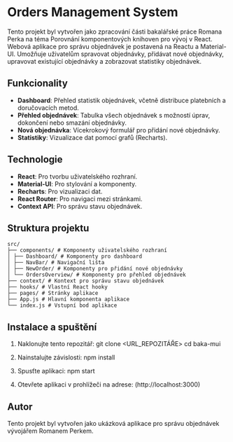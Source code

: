 # Orders Management System

Tento projekt byl vytvořen jako zpracování části bakalářské práce Romana Perka na téma Porovnání komponentových knihoven pro vývoj v React. Webová aplikace pro správu objednávek je postavená na Reactu a Material-UI. Umožňuje uživatelům spravovat objednávky, přidávat nové objednávky, upravovat existující objednávky a zobrazovat statistiky objednávek.

## Funkcionality

- **Dashboard**: Přehled statistik objednávek, včetně distribuce platebních a doručovacích metod.
- **Přehled objednávek**: Tabulka všech objednávek s možností úprav, dokončení nebo smazání objednávky.
- **Nová objednávka**: Vícekrokový formulář pro přidání nové objednávky.
- **Statistiky**: Vizualizace dat pomocí grafů (Recharts).

## Technologie

- **React**: Pro tvorbu uživatelského rozhraní.
- **Material-UI**: Pro stylování a komponenty.
- **Recharts**: Pro vizualizaci dat.
- **React Router**: Pro navigaci mezi stránkami.
- **Context API**: Pro správu stavu objednávek.

## Struktura projektu

```
src/
├── components/ # Komponenty uživatelského rozhraní
│ ├── Dashboard/ # Komponenty pro dashboard
│ ├── NavBar/ # Navigační lišta
│ ├── NewOrder/ # Komponenty pro přidání nové objednávky
│ └── OrdersOverview/ # Komponenty pro přehled objednávek
├── context/ # Kontext pro správu stavu objednávek
├── hooks/ # Vlastní React hooky
├── pages/ # Stránky aplikace
├── App.js # Hlavní komponenta aplikace
└── index.js # Vstupní bod aplikace
```

## Instalace a spuštění

1. Naklonujte tento repozitář:
   git clone <URL_REPOZITÁŘE>
   cd baka-mui

2. Nainstalujte závislosti:
   npm install

3. Spusťte aplikaci:
   npm start

4. Otevřete aplikaci v prohlížeči na adrese:
   (http://localhost:3000)

## Autor

Tento projekt byl vytvořen jako ukázková aplikace pro správu objednávek vývojářem Romanem Perkem.
